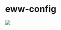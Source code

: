 # eww-config
<img src="https://cdn.discordapp.com/attachments/510193003953127444/1119667731562778624/image.png"/>

